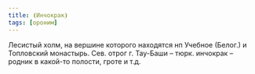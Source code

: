 ```yaml
---
title: ⦗Инчокрак⦘
tags: [ороним]
---
```


Лесистый холм, на вершине которого находятся нп Учебное (Белог.) и Топловский
монастырь. Сев. отрог г. Тау-Баши – тюрк. инчокрак – родник в какой-то полости,
гроте и т.д.
